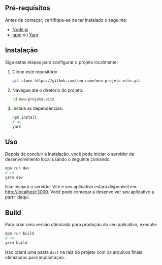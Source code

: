 ## Pré-requisitos

Antes de começar, certifique-se de ter instalado o seguinte:

- [Node.js](https://nodejs.org/) 
- [npm](https://www.npmjs.com/) ou [Yarn](https://yarnpkg.com/)

## Instalação

Siga estas etapas para configurar o projeto localmente:

1. Clone este repositório:

   ```bash
   git clone https://github.com/seu-nome/meu-projeto-vite.git
   ```

2. Navegue até o diretório do projeto:

   ```bash
   cd meu-projeto-vite
   ```

3. Instale as dependências:

   ```bash
   npm install
   # ou
   yarn
   ```

## Uso

Depois de concluir a instalação, você pode iniciar o servidor de desenvolvimento local usando o seguinte comando:

```bash
npm run dev
# ou
yarn dev
```

Isso iniciará o servidor Vite e seu aplicativo estará disponível em [http://localhost:3000](http://localhost:3000). Você pode começar a desenvolver seu aplicativo a partir daqui.

## Build

Para criar uma versão otimizada para produção do seu aplicativo, execute:

```bash
npm run build
# ou
yarn build
```

Isso criará uma pasta `dist` na raiz do projeto com os arquivos finais otimizados para implantação.
